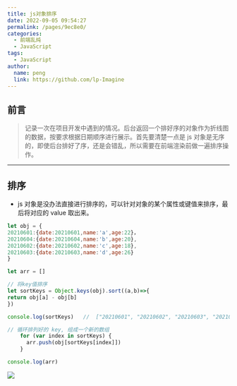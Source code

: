 ```yaml
---
title: js对象排序
date: 2022-09-05 09:54:27
permalink: /pages/9ec8e0/
categories:
  - 前端乱炖
  - JavaScript
tags:
  - JavaScript
author:
  name: peng
  link: https://github.com/lp-Imagine
---
```


## 前言

> 记录一次在项目开发中遇到的情况。后台返回一个排好序的对象作为折线图的数据，按要求根据日期顺序进行展示。首先要清楚一点是 js 对象是无序的，即使后台排好了序，还是会错乱，所以需要在前端渲染前做一遍排序操作。

---

## 排序

- js 对象是没办法直接进行排序的，可以针对对象的某个属性或键值来排序，最后将对应的 value 取出来。

```js
let obj = {
20210601:{date:20210601,name:'a',age:22}，
20210604:{date:20210604,name:'b',age:20},
20210602:{date:20210602,name:'c',age:18},
20210603:{date:20210603,name:'d',age:26}
}

let arr = []

// 将key值排序
let sortKeys = Object.keys(obj).sort((a,b)=>{
return obj[a] - obj[b]
})

console.log(sortKeys)   //  ["20210601", "20210602", "20210603", "20210604"]

// 循环排列好的 key, 组成一个新的数组
    for (var index in sortKeys) {
      arr.push(obj[sortKeys[index]])
    }

console.log(arr)
```

![](https://cdn.jsdelivr.net/gh/lp-Imagine/lp-Imagine@main/images/1630034850000.png)
